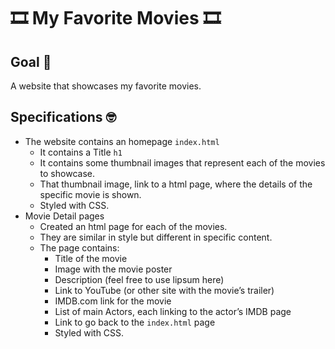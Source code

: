 # 🎞 My Favorite Movies 🎞
## Goal 🥅
A website that showcases my favorite movies.


## Specifications 🤓
* The website contains an homepage `index.html` 
	* It contains a Title `h1`
	* It contains some thumbnail images that represent each of the movies to showcase.
	* That thumbnail image, link to a html page, where the details of the specific movie is shown.
	* Styled with CSS.
* Movie Detail pages
	* Created an html page for each of the movies.
	* They are similar in style but different in specific content.
	* The page contains:
		* Title of the movie
		* Image with the movie poster
		* Description (feel free to use lipsum here)
		* Link to YouTube (or other site with the movie’s trailer)
		* IMDB.com link for the movie
		* List of main Actors, each linking to the actor’s IMDB page
		* Link to go back to the `index.html` page
		* Styled with CSS. 
